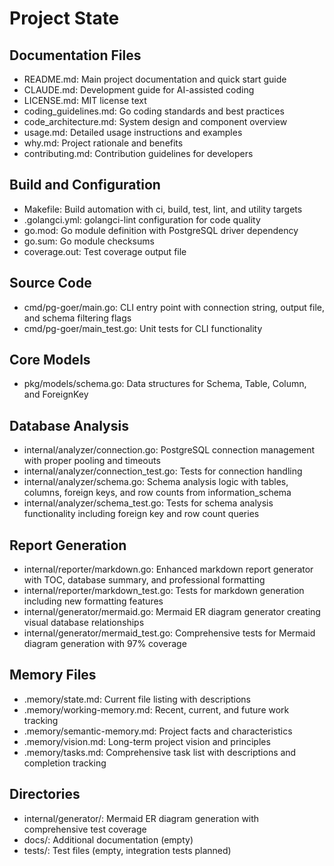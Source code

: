 # Project State

## Documentation Files
- README.md: Main project documentation and quick start guide
- CLAUDE.md: Development guide for AI-assisted coding
- LICENSE.md: MIT license text
- coding_guidelines.md: Go coding standards and best practices
- code_architecture.md: System design and component overview
- usage.md: Detailed usage instructions and examples
- why.md: Project rationale and benefits
- contributing.md: Contribution guidelines for developers

## Build and Configuration
- Makefile: Build automation with ci, build, test, lint, and utility targets
- .golangci.yml: golangci-lint configuration for code quality
- go.mod: Go module definition with PostgreSQL driver dependency
- go.sum: Go module checksums
- coverage.out: Test coverage output file

## Source Code
- cmd/pg-goer/main.go: CLI entry point with connection string, output file, and schema filtering flags
- cmd/pg-goer/main_test.go: Unit tests for CLI functionality

## Core Models
- pkg/models/schema.go: Data structures for Schema, Table, Column, and ForeignKey

## Database Analysis
- internal/analyzer/connection.go: PostgreSQL connection management with proper pooling and timeouts
- internal/analyzer/connection_test.go: Tests for connection handling
- internal/analyzer/schema.go: Schema analysis logic with tables, columns, foreign keys, and row counts from information_schema
- internal/analyzer/schema_test.go: Tests for schema analysis functionality including foreign key and row count queries

## Report Generation
- internal/reporter/markdown.go: Enhanced markdown report generator with TOC, database summary, and professional formatting
- internal/reporter/markdown_test.go: Tests for markdown generation including new formatting features
- internal/generator/mermaid.go: Mermaid ER diagram generator creating visual database relationships
- internal/generator/mermaid_test.go: Comprehensive tests for Mermaid diagram generation with 97% coverage

## Memory Files
- .memory/state.md: Current file listing with descriptions
- .memory/working-memory.md: Recent, current, and future work tracking
- .memory/semantic-memory.md: Project facts and characteristics
- .memory/vision.md: Long-term project vision and principles
- .memory/tasks.md: Comprehensive task list with descriptions and completion tracking

## Directories
- internal/generator/: Mermaid ER diagram generation with comprehensive test coverage
- docs/: Additional documentation (empty)
- tests/: Test files (empty, integration tests planned)